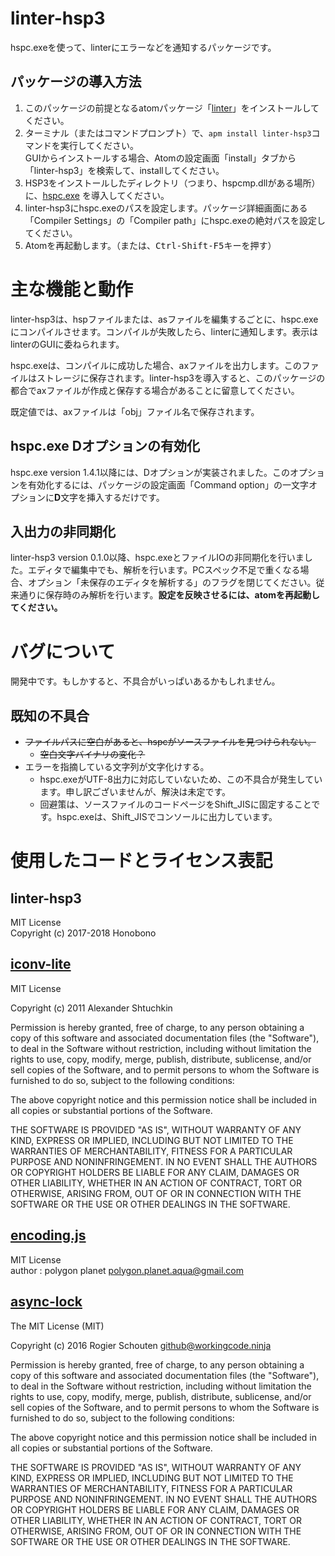 # linter-hsp3
hspc.exeを使って、linterにエラーなどを通知するパッケージです。

## パッケージの導入方法
1. このパッケージの前提となるatomパッケージ「[linter](https://atom.io/packages/linter)」をインストールしてください。
2. ターミナル（またはコマンドプロンプト）で、`apm install linter-hsp3`コマンドを実行してください。  
   GUIからインストールする場合、Atomの設定画面「install」タブから「linter-hsp3」を検索して、installしてください。
3. HSP3をインストールしたディレクトリ（つまり、hspcmp.dllがある場所）に、[hspc.exe](http://dev.onionsoft.net/seed/info.ax?id=1392)  を導入してください。
4. linter-hsp3にhspc.exeのパスを設定します。パッケージ詳細画面にある「Compiler Settings」の「Compiler path」にhspc.exeの絶対パスを設定してください。
5. Atomを再起動します。（または、<kbd>Ctrl-Shift-F5</kbd>キーを押す）

# 主な機能と動作
linter-hsp3は、hspファイルまたは、asファイルを編集するごとに、hspc.exeにコンパイルさせます。コンパイルが失敗したら、linterに通知します。表示はlinterのGUIに委ねられます。

hspc.exeは、コンパイルに成功した場合、axファイルを出力します。このファイルはストレージに保存されます。linter-hsp3を導入すると、このパッケージの都合でaxファイルが作成と保存する場合があることに留意してください。

既定値では、axファイルは「obj」ファイル名で保存されます。

## hspc.exe Dオプションの有効化
hspc.exe version 1.4.1以降には、Dオプションが実装されました。このオプションを有効化するには、パッケージの設定画面「Command option」の一文字オプションに**D**文字を挿入するだけです。

## 入出力の非同期化
linter-hsp3 version 0.1.0以降、hspc.exeとファイルIOの非同期化を行いました。エディタで編集中でも、解析を行います。PCスペック不足で重くなる場合、オプション「未保存のエディタを解析する」のフラグを閉じてください。従来通りに保存時のみ解析を行います。**設定を反映させるには、atomを再起動してください。**

# バグについて
開発中です。もしかすると、不具合がいっぱいあるかもしれません。

## 既知の不具合
* ~~ファイルパスに空白があると、hspcがソースファイルを見つけられない。~~
  * ~~空白文字バイナリの変化？~~
* エラーを指摘している文字列が文字化けする。
  * hspc.exeがUTF-8出力に対応していないため、この不具合が発生しています。申し訳ございませんが、解決は未定です。
  * 回避策は、ソースファイルのコードページをShift_JISに固定することです。hspc.exeは、Shift_JISでコンソールに出力しています。

# 使用したコードとライセンス表記

## linter-hsp3
MIT License  
Copyright (c) 2017-2018 Honobono

## [iconv-lite](https://www.npmjs.com/package/iconv-lite)
MIT License

Copyright (c) 2011 Alexander Shtuchkin

Permission is hereby granted, free of charge, to any person obtaining
a copy of this software and associated documentation files (the
"Software"), to deal in the Software without restriction, including
without limitation the rights to use, copy, modify, merge, publish,
distribute, sublicense, and/or sell copies of the Software, and to
permit persons to whom the Software is furnished to do so, subject to
the following conditions:

The above copyright notice and this permission notice shall be
included in all copies or substantial portions of the Software.

THE SOFTWARE IS PROVIDED "AS IS", WITHOUT WARRANTY OF ANY KIND,
EXPRESS OR IMPLIED, INCLUDING BUT NOT LIMITED TO THE WARRANTIES OF
MERCHANTABILITY, FITNESS FOR A PARTICULAR PURPOSE AND
NONINFRINGEMENT. IN NO EVENT SHALL THE AUTHORS OR COPYRIGHT HOLDERS BE
LIABLE FOR ANY CLAIM, DAMAGES OR OTHER LIABILITY, WHETHER IN AN ACTION
OF CONTRACT, TORT OR OTHERWISE, ARISING FROM, OUT OF OR IN CONNECTION
WITH THE SOFTWARE OR THE USE OR OTHER DEALINGS IN THE SOFTWARE.

## [encoding.js](https://github.com/polygonplanet/encoding.js)
MIT License  
author : polygon planet <polygon.planet.aqua@gmail.com>

## [async-lock](https://www.npmjs.com/package/async-lock)
The MIT License (MIT)

Copyright (c) 2016 Rogier Schouten <github@workingcode.ninja>

Permission is hereby granted, free of charge, to any person obtaining a copy
of this software and associated documentation files (the "Software"), to deal
in the Software without restriction, including without limitation the rights
to use, copy, modify, merge, publish, distribute, sublicense, and/or sell
copies of the Software, and to permit persons to whom the Software is
furnished to do so, subject to the following conditions:

The above copyright notice and this permission notice shall be included in all
copies or substantial portions of the Software.

THE SOFTWARE IS PROVIDED "AS IS", WITHOUT WARRANTY OF ANY KIND, EXPRESS OR
IMPLIED, INCLUDING BUT NOT LIMITED TO THE WARRANTIES OF MERCHANTABILITY,
FITNESS FOR A PARTICULAR PURPOSE AND NONINFRINGEMENT. IN NO EVENT SHALL THE
AUTHORS OR COPYRIGHT HOLDERS BE LIABLE FOR ANY CLAIM, DAMAGES OR OTHER
LIABILITY, WHETHER IN AN ACTION OF CONTRACT, TORT OR OTHERWISE, ARISING FROM,
OUT OF OR IN CONNECTION WITH THE SOFTWARE OR THE USE OR OTHER DEALINGS IN THE
SOFTWARE.
